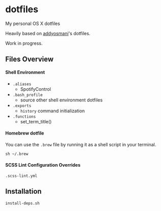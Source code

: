 dotfiles
========

My personal OS X dotfiles

Heavily based on [addyosmani](https://github.com/addyosmani/dotfiles)'s dotfiles.

Work in progress.

## Files Overview

#### Shell Environment
* `.aliases`
	* SpotifyControl
* `.bash_profile`
	* source other shell environment dotfiles
* `.exports`
	* `history` command initialization
* `.functions`
	* set_term_title()

#### Homebrew dotfile

You can use the `.brew` file by running it as a shell script in your terminal.

```
sh ~/.brew
```

#### SCSS Lint Configuration Overrides

`.scss-lint.yml`

## Installation
`install-deps.sh`